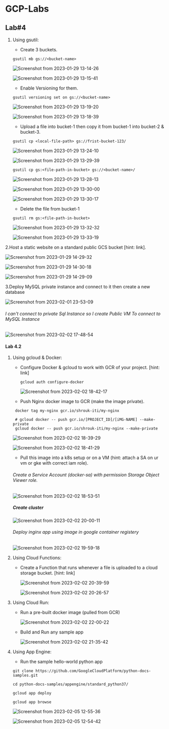 # GCP-Labs

## Lab#4


1. Using gsutil:
    - Create 3 buckets.
    ```
    gsutil mb gs://<bucket-name>
    ```
   
   ![Screenshot from 2023-01-29 13-14-26](https://user-images.githubusercontent.com/57557314/215329707-16cac6bd-2fb1-4a3f-84b6-9d80b8432479.png)

   ![Screenshot from 2023-01-29 13-15-41](https://user-images.githubusercontent.com/57557314/215329777-81f131ed-23d6-4bd2-b3af-be07be7a1901.png)


    - Enable Versioning for them.
    ```
    gsutil versioning set on gs://<bucket-name>
    ```
    ![Screenshot from 2023-01-29 13-19-20](https://user-images.githubusercontent.com/57557314/215329825-cc99c7c1-22e0-4bd1-b45c-52642dd6a1d1.png)
    
    ![Screenshot from 2023-01-29 13-18-39](https://user-images.githubusercontent.com/57557314/215329850-bc7ee35c-9573-4799-b227-12d2ba58f6a6.png)


    - Upload a file into bucket-1 then copy it from bucket-1 into bucket-2 & bucket-3.
    
    ```
    gsutil cp <local-file-path> gs://frist-bucket-123/
    ```
       
    ![Screenshot from 2023-01-29 13-24-10](https://user-images.githubusercontent.com/57557314/215330150-81c2c634-0e27-40ef-9861-45443aa1ab1d.png)


    ![Screenshot from 2023-01-29 13-29-39](https://user-images.githubusercontent.com/57557314/215330157-6a41d482-e8e1-4cbc-aa86-91a61ddf8433.png)

    ```
    gsutil cp gs:<file-path-in-bucket> gs://<bucket-name>/
    ```
    
    ![Screenshot from 2023-01-29 13-28-13](https://user-images.githubusercontent.com/57557314/215329867-f2d69533-13b4-4547-8ac3-a4fb34288ccc.png)
    
    
    ![Screenshot from 2023-01-29 13-30-00](https://user-images.githubusercontent.com/57557314/215330001-0628a394-7eab-4bd3-8a4f-6942c7917b2e.png)

    ![Screenshot from 2023-01-29 13-30-17](https://user-images.githubusercontent.com/57557314/215330016-ea7b0bf3-079d-44f6-9640-d3481d304d24.png)

    - Delete the file from bucket-1
    
    ```
    gsutil rm gs:<file-path-in-bucket>

    ``` 
    ![Screenshot from 2023-01-29 13-32-32](https://user-images.githubusercontent.com/57557314/215330378-bd65bb50-b087-422b-9dd8-bf54d610e7f5.png)

     
    ![Screenshot from 2023-01-29 13-33-19](https://user-images.githubusercontent.com/57557314/215330410-af1ddbcd-0cf8-408e-a603-62a775e93933.png)


2.Host a static website on a standard public GCS bucket [hint: link].

![Screenshot from 2023-01-29 14-29-32](https://user-images.githubusercontent.com/57557314/215330497-057f7185-4528-4bc3-be89-a98c0a533752.png)


![Screenshot from 2023-01-29 14-30-18](https://user-images.githubusercontent.com/57557314/215330504-c87c920a-f0e3-4e57-94d2-a219a2f5e64c.png)


![Screenshot from 2023-01-29 14-29-09](https://user-images.githubusercontent.com/57557314/215330485-70b28e76-09cc-4e0d-a84d-f4a2a5c8b1df.png)



3.Deploy MySQL private instance and connect to it then create a new database 

![Screenshot from 2023-02-01 23-53-09](https://user-images.githubusercontent.com/57557314/216372277-1c724277-b18e-4816-968c-c902c50cb2ce.png)

###### I can't connect to private Sql Instance so I create Public VM To connect to MySQL Instance


![Screenshot from 2023-02-02 17-48-54](https://user-images.githubusercontent.com/57557314/216372868-ff43e7b5-d010-45b5-aadb-610e839105e0.png)


#### Lab 4.2


1. Using gcloud & Docker:
    - Configure Docker & gcloud to work with GCR of your project. [hint: link]
        
        ```
        gcloud auth configure-docker
        ```
        
        ![Screenshot from 2023-02-02 18-42-17](https://user-images.githubusercontent.com/57557314/216386974-f34dc6db-aa7b-458f-9967-0603a93badc2.png)
       
    - Push Nginx docker image to GCR (make the image private).
    
    ```
     docker tag my-nginx gcr.io/shrouk-iti/my-nginx

    ```
    
    ```
     # gcloud docker -- push gcr.io/[PROJECT_ID]/[iMG-NAME] --make-private
     gcloud docker -- push gcr.io/shrouk-iti/my-nginx --make-private
    ```
    
    ![Screenshot from 2023-02-02 18-39-29](https://user-images.githubusercontent.com/57557314/216387152-67f26b7f-33b4-441f-ba74-87a63fefe891.png)
    
    
    ![Screenshot from 2023-02-02 18-41-29](https://user-images.githubusercontent.com/57557314/216387260-805edc26-5973-4a22-b7ed-af28153f4ce5.png)


    - Pull this image into a k8s setup or on a VM (hint: attach a SA on ur vm or gke with correct iam role).
    
     ###### Create a Service Account (docker-sa) with permission Storage Object Viewer role.
    
      ![Screenshot from 2023-02-02 18-53-51](https://user-images.githubusercontent.com/57557314/216390471-9ca1ad1c-2ea9-4ac1-87ba-d03722a2788c.png)
     
     
     
     
     #####  Create cluster
     
    
    ![Screenshot from 2023-02-02 20-00-11](https://user-images.githubusercontent.com/57557314/216405198-deedf147-e97a-43a9-94ae-6481a7693425.png)

    ###### Deploy inginx app using image in google container registery
    
    ![Screenshot from 2023-02-02 19-59-18](https://user-images.githubusercontent.com/57557314/216405780-ebf8236e-1b96-427a-90b8-025e812899ed.png)

    


2. Using Cloud Functions:
   - Create a Function that runs whenever a file is uploaded to a cloud storage bucket. [hint: link]
     
     ![Screenshot from 2023-02-02 20-39-59](https://user-images.githubusercontent.com/57557314/216419604-39ebb8bf-4248-45a8-b778-dd8774727969.png)
     
     ![Screenshot from 2023-02-02 20-26-57](https://user-images.githubusercontent.com/57557314/216419304-78e7c7f9-baea-48b7-8095-8c60f29472dc.png)


3. Using Cloud Run:

   - Run a pre-built docker image (pulled from GCR) 
   
      ![Screenshot from 2023-02-02 22-00-22](https://user-images.githubusercontent.com/57557314/216437039-1ca97650-eb47-45ba-85f3-76ce6fca2d77.png)
   
   - Build and Run any sample app
   
     ![Screenshot from 2023-02-02 21-35-42](https://user-images.githubusercontent.com/57557314/216436804-780eeaa0-501f-41bb-84e4-aa328ba42cd3.png)


4. Using App Engine:
   - Run the sample hello-world python app
        
    ```
    git clone https://github.com/GoogleCloudPlatform/python-docs-samples.git
    ```
    ```
    cd python-docs-samples/appengine/standard_python37/
    ```
    ```
    gcloud app deploy
    ```
    ```
    gcloud app browse
    ```
    ![Screenshot from 2023-02-05 12-55-36](https://user-images.githubusercontent.com/57557314/216814960-1dedbcd8-0c41-4b51-b373-dca66770a465.png)

    ![Screenshot from 2023-02-05 12-54-42](https://user-images.githubusercontent.com/57557314/216814969-d168f065-ee4d-48c8-8886-250f516f8d9b.png)
